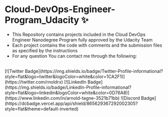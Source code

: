 # Cloud-DevOps-Engineer-Program_Udacity ✨
- This Repository contains projects included in the Cloud DevOps Engineer Nanodegree Program fully approved by the Udacity Team
- Each project contains the code with comments and the submission files as specified by the instructions
- For any question You can contact me through the following:
<br>
  [![Twitter Badge](https://img.shields.io/badge/Twitter-Profile-informational?style=flat&logo=twitter&logoColor=white&color=1CA2F1)](https://twitter.com/rnoldrx)
  [![LinkedIn Badge](https://img.shields.io/badge/LinkedIn-Profile-informational?style=flat&logo=linkedin&logoColor=white&color=0D76A8)](https://www.linkedin.com/in/arnold-tagne-3521b71bb)
  ![Discord Badge](https://dcbadge.vercel.app/api/shield/865629367292002305?style=flat&theme=default-inverted)
